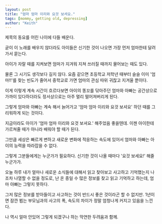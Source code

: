 ```yaml
---
layout: post
title: "엄마 엄마 이리와 요것 보셔요."
tags: [mommy, getting old, depressing]
author: "Keith"
---
```


제목의 동요를 어린 나이에 다들 배운다. 

굳이 이 노래를 배우지 않더라도 아이들은 신기한 것이 나오면 가장 먼저 엄마한테 달려가서 묻는다.

아이가 자랄 때를 지켜보면 엄마가 지겨워 지쳐 쓰러질 때까지 물어보는 때도 있다.

물론 그 시기도 생각보다 길지 않다. 요즘 같으면 초등학교 저학년 때부터 슬슬 이미 '엄마!!'를 찾는 빈도가 줄어서 중학교로 가면 엄마의 관심 따위 귀찮고 지겨울 뿐이다.

이게 이렇게 계속 시간이 흐르다보면 아이의 똥꼬를 닦아주던 엄마와 아빠는 공간상으로 가까이 있다하더라도 정서상으로는 아주 멀리 떨어져버리게 된다. 

그렇게 엄마와 아빠는 계속 해서 늙어가고 '엄마 엄마 이리와 요것 보셔요' 하던 때를 그리워하게 되는 것이다.

지금이라도 아이가 '엄마 엄마 이리와 요것 보셔요.' 해주었음 좋을텐데. 이젠 아이한테 가르쳐줄 때가 아니라 배워야 할 때가 된다.

그만큼 세상은 빠르게 변하고 새로운 변화에 적응하는 속도에 있어서 엄마와 아빠는 아이의 능력을 따라잡을 수 없다. 

그렇게 그분들에게는 누군가가 필요하다. 신기한 것이 나올 때마다 '요것 보세요!' 해줄 누군가가.

오늘 하루 내가 얼마나 새로운 소식들에 대해서 읽고 찾아보고 사고하고 기억했는지 나조차 나열할 수 없을 정도로, 난 온 종일 수 많은 정보를 찾고 읽고 기억하고 하는데, 엄마 아빠는 그렇지 못하다. 

그저 많은 정보를 받아들이고 사고하는 것이 반드시 좋은 것이라곤 할 수 없지만. 1년이면 잠깐 뵙는 부모님과의 사고의 폭, 속도의 차이가 정말 엄청나게 커지고 있음을 느낀다. 

나 역시 얼마 안있어 그렇게 되겠구나 하는 막연한 두려움과 함께.